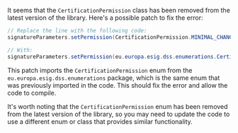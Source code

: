 It seems that the `CertificationPermission` class has been removed from the latest version of the library. Here's a possible patch to fix the error:
```java
// Replace the line with the following code:
signatureParameters.setPermission(CertificationPermission.MINIMAL_CHANGES_PERMITTED);

// With:
signatureParameters.setPermission(eu.europa.esig.dss.enumerations.CertificationPermission.MINIMAL_CHANGES_PERMITTED);
```
This patch imports the `CertificationPermission` enum from the `eu.europa.esig.dss.enumerations` package, which is the same enum that was previously imported in the code. This should fix the error and allow the code to compile.

It's worth noting that the `CertificationPermission` enum has been removed from the latest version of the library, so you may need to update the code to use a different enum or class that provides similar functionality.